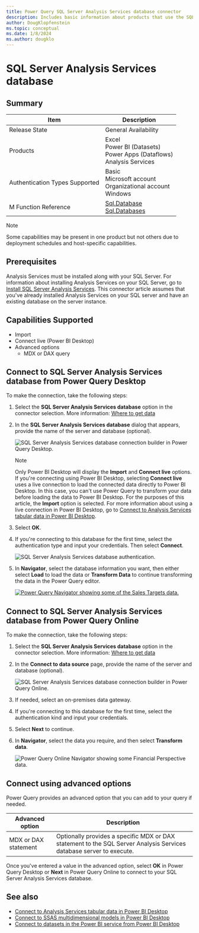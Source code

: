 ```yaml
---
title: Power Query SQL Server Analysis Services database connector
description: Includes basic information about products that use the SQL Server Analysis Services database connector, supported authentication types, prerequisites, and connection instructions.
author: DougKlopfenstein
ms.topic: conceptual
ms.date: 1/8/2024
ms.author: dougklo
---
```


# SQL Server Analysis Services database

## Summary

| Item | Description |
| ---- | ----------- |
| Release State | General Availability |
| Products | Excel<br/>Power BI (Datasets)<br/>Power Apps (Dataflows)<br/>Analysis Services |
| Authentication Types Supported | Basic<br/>Microsoft account<br/>Organizational account<br/>Windows |
| M Function Reference | [Sql.Database](/powerquery-m/sql-database)<br/>[Sql.Databases](/powerquery-m/sql-databases) |

> [!NOTE]
> Some capabilities may be present in one product but not others due to deployment schedules and host-specific capabilities.

## Prerequisites

Analysis Services must be installed along with your SQL Server. For information about installing Analysis Services on your SQL Server, go to [Install SQL Server Analysis Services](/analysis-services/instances/install-windows/install-analysis-services). This connector article assumes that you've already installed Analysis Services on your SQL server and have an existing database on the server instance.

## Capabilities Supported

* Import
* Connect live (Power BI Desktop)
* Advanced options
  * MDX or DAX query

## Connect to SQL Server Analysis Services database from Power Query Desktop

To make the connection, take the following steps:

1. Select the **SQL Server Analysis Services database** option in the connector selection. More information: [Where to get data](../where-to-get-data.md)

2. In the **SQL Server Analysis Services database** dialog that appears, provide the name of the server and database (optional).

   ![SQL Server Analysis Services database connection builder in Power Query Desktop.](./media/sql-server-analysis-services/select-database-desktop.png)

   > [!NOTE]
   > Only Power BI Desktop will display the **Import** and **Connect live** options. If you're connecting using Power BI Desktop, selecting **Connect live** uses a live connection to load the connected data directly to Power BI Desktop. In this case, you can't use Power Query to transform your data before loading the data to Power BI Desktop. For the purposes of this article, the **Import** option is selected. For more information about using a live connection in Power BI Desktop, go to [Connect to Analysis Services tabular data in Power BI Desktop](/power-bi/connect-data/desktop-analysis-services-tabular-data).

3. Select **OK**.

4. If you're connecting to this database for the first time, select the authentication type and input your credentials. Then select **Connect**.

   ![SQL Server Analysis Services database authentication.](./media/sql-server-analysis-services/credentials-desktop.png)

5. In **Navigator**, select the database information you want, then either select **Load** to load the data or **Transform Data** to continue transforming the data in the Power Query editor.

   [![Power Query Navigator showing some of the Sales Targets data.](./media/sql-server-analysis-services/navigator-desktop.png)](./media/sql-server-analysis-services/navigator-desktop.png#lightbox)

## Connect to SQL Server Analysis Services database from Power Query Online

To make the connection, take the following steps:

1. Select the **SQL Server Analysis Services database** option in the connector selection. More information: [Where to get data](../where-to-get-data.md)

2. In the **Connect to data source** page, provide the name of the server and database (optional).

   ![SQL Server Analysis Services database connection builder in Power Query Online.](./media/sql-server-analysis-services/connection-settings-credentials.png)

3. If needed, select an on-premises data gateway.

4. If you're connecting to this database for the first time, select the authentication kind and input your credentials.

5. Select **Next** to continue.

6. In **Navigator**, select the data you require, and then select **Transform data**.

   ![Power Query Online Navigator showing some Financial Perspective data.](./media/sql-server-analysis-services/navigator-online.png)

## Connect using advanced options

Power Query provides an advanced option that you can add to your query if needed.

| Advanced option | Description |
| --------------- | ----------- |
| MDX or DAX statement | Optionally provides a specific MDX or DAX statement to the SQL Server Analysis Services database server to execute. |

Once you've entered a value in the advanced option, select **OK** in Power Query Desktop or **Next** in Power Query Online to connect to your SQL Server Analysis Services database.

## See also

* [Connect to Analysis Services tabular data in Power BI Desktop](/power-bi/connect-data/desktop-analysis-services-tabular-data)
* [Connect to SSAS multidimensional models in Power BI Desktop](/power-bi/connect-data/desktop-ssas-multidimensional)
* [Connect to datasets in the Power BI service from Power BI Desktop](/power-bi/connect-data/desktop-report-lifecycle-datasets)

